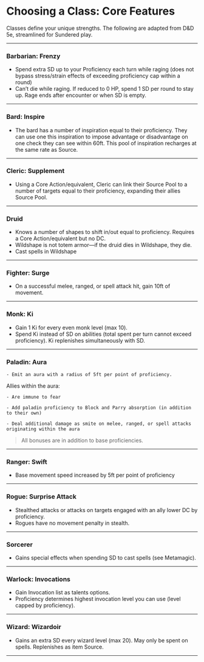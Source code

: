# Choosing a Class: Core Features

Classes define your unique strengths. The following are adapted from D&D 5e, streamlined for Sundered play.

---

### Barbarian: Frenzy

- Spend extra SD up to your Proficiency each turn while raging (does not bypass stress/strain effects of exceeding proficiency cap within a round)
- Can’t die while raging. If reduced to 0 HP, spend 1 SD per round to stay up. Rage ends after encounter or when SD is empty.

---

### Bard: Inspire

- The bard has a number of inspiration equal to their proficiency. They can use one this inspiration to impose advantage or disadvantage on one check they can see within 60ft. This pool of inspiration recharges at the same rate as Source.

---

### Cleric: Supplement

- Using a Core Action/equivalent, Cleric can link their Source Pool to a number of targets equal to their proficiency, expanding their allies Source Pool.

---

### Druid

- Knows a number of shapes to shift in/out equal to proficiency. Requires a Core Action/equivalent but no DC.
- Wildshape is not totem armor—if the druid dies in Wildshape, they die.
- Cast spells in Wildshape

---

### Fighter: Surge

- On a successful melee, ranged, or spell attack hit, gain 10ft of movement.

---

### Monk: Ki

- Gain 1 Ki for every even monk level (max 10).
- Spend Ki instead of SD on abilities (total spent per turn cannot exceed proficiency). Ki replenishes simultaneously with SD.

---

### Paladin: Aura

    - Emit an aura with a radius of 5ft per point of proficiency.

Allies within the aura:

    - Are immune to fear

    - Add paladin proficiency to Block and Parry absorption (in addition to their own)

    - Deal additional damage as smite on melee, ranged, or spell attacks originating within the aura

> All bonuses are in addition to base proficiencies.

---

### Ranger: Swift

- Base movement speed increased by 5ft per point of proficiency

---

### Rogue: Surprise Attack

- Stealthed attacks or attacks on targets engaged with an ally lower DC by proficiency.
- Rogues have no movement penalty in stealth.

---

### Sorcerer

- Gains special effects when spending SD to cast spells (see Metamagic).

---

### Warlock: Invocations

- Gain Invocation list as talents options.
- Proficiency determines highest invocation level you can use (level capped by proficiency).

---

### Wizard: Wizardoir

- Gains an extra SD every wizard level (max 20). May only be spent on spells. Replenishes as item Source.

---
